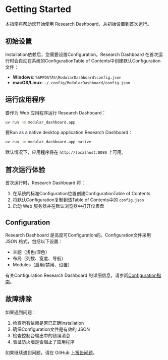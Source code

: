 # Getting Started

本指南将帮助您开始使用 Research Dashboard，从初始设置到首次运行。

## 初始设置

Installation依赖后，您需要设置Configuration。Research Dashboard 在首次运行时会自动在系统的ConfigurationTable of Contents中创建默认Configuration文件：

- **Windows**: `%APPDATA%\ModularDashboard\config.json`
- **macOS/Linux**: `~/.config/ModularDashboard/config.json`

## 运行应用程序

要作为 Web 应用程序运行 Research Dashboard：

```bash
uv run -m modular_dashboard.app
```

要Run as a native desktop application Research Dashboard：

```bash
uv run -m modular_dashboard.app native
```

默认情况下，应用程序将在 `http://localhost:8080` 上可用。

## 首次运行体验

首次运行时，Research Dashboard 将：

1. 在系统的标准Configuration位置创建ConfigurationTable of Contents
2. 将默认Configuration复制到该Table of Contents中的 `config.json`
3. 启动 Web 服务器并在默认浏览器中打开仪表盘

## Configuration

Research Dashboard 是高度可Configuration的。Configuration文件采用 JSON 格式，包括以下设置：

- 主题（浅色/深色）
- 布局（列数、宽度、导航）
- Modules（启用/禁用、设置）

有关Configuration Research Dashboard 的详细信息，请参阅[Configuration指南](./configuration.md)。

## 故障排除

如果遇到问题：

1. 检查所有依赖是否已正确Installation
2. 确保Configuration文件是有效的 JSON
3. 检查控制台输出中的错误消息
4. 验证防火墙是否阻止了应用程序

如果继续遇到问题，请在 GitHub 上[报告问题](https://github.com/WayneXuCN/ModularDashboard/issues)。
